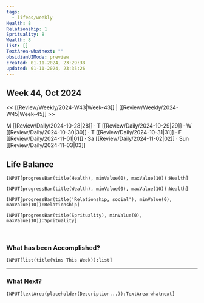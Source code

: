 ```yaml
---
tags:
  - lifeos/weekly
Health: 8
Relationship: 1
Sprituality: 8
Wealth: 8
list: []
TextArea-whatnext: ""
obsidianUIMode: preview
created: 01-11-2024, 23:29:38
updated: 01-11-2024, 23:35:26
---
```


## Week 44, Oct 2024

<< [[Review/Weekly/2024-W43|Week-43]] | [[Review/Weekly/2024-W45|Week-45]] >>

M [[Review/Daily/2024-10-28|28]] · T [[Review/Daily/2024-10-29|29]] · W [[Review/Daily/2024-10-30|30]] · T [[Review/Daily/2024-10-31|31]] · F [[Review/Daily/2024-11-01|01]] · Sa [[Review/Daily/2024-11-02|02]] · Sun [[Review/Daily/2024-11-03|03]] 

## Life Balance 

```meta-bind
INPUT[progressBar(title(Health), minValue(0), maxValue(10)):Health]
```
```meta-bind
INPUT[progressBar(title(Wealth), minValue(0), maxValue(10)):Wealth]
```
```meta-bind
INPUT[progressBar(title('Relationship, social'), minValue(0), maxValue(10)):Relationship]
```
```meta-bind
INPUT[progressBar(title(Sprituality), minValue(0), maxValue(10)):Sprituality]
```

<br>

### What has been Accomplished?

```meta-bind
INPUT[list(title(Wins This Week)):list]
```

---
### What Next?
```meta-bind
INPUT[textArea(placeholder(Description...)):TextArea-whatnext]
```
